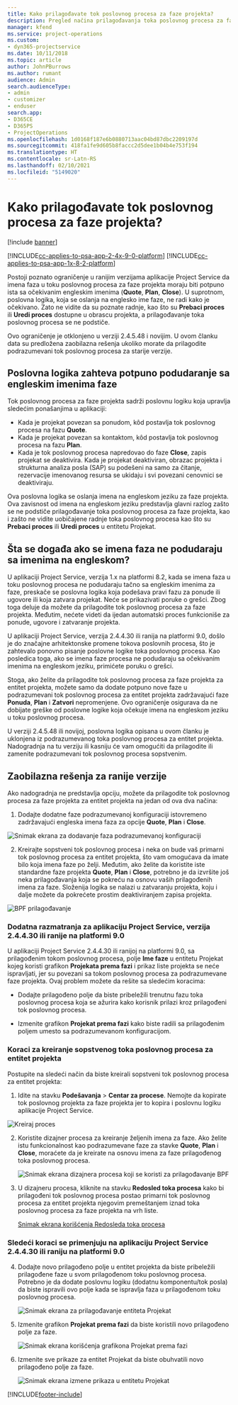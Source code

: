 ```yaml
---
title: Kako prilagođavate tok poslovnog procesa za faze projekta?
description: Pregled načina prilagođavanja toka poslovnog procesa za faze projekta.
manager: kfend
ms.service: project-operations
ms.custom:
- dyn365-projectservice
ms.date: 10/11/2018
ms.topic: article
author: JohnPBurrows
ms.author: rumant
audience: Admin
search.audienceType:
- admin
- customizer
- enduser
search.app:
- D365CE
- D365PS
- ProjectOperations
ms.openlocfilehash: 1d0168f187e6b0880713aac04bd87dbc2209197d
ms.sourcegitcommit: 418fa1fe9d605b8faccc2d5dee1b04b4e753f194
ms.translationtype: HT
ms.contentlocale: sr-Latn-RS
ms.lasthandoff: 02/10/2021
ms.locfileid: "5149020"
---
```

# <a name="how-do-i-customize-the-project-stages-business-process-flow"></a>Kako prilagođavate tok poslovnog procesa za faze projekta?

[!include [banner](../includes/psa-now-project-operations.md)]

[!INCLUDE[cc-applies-to-psa-app-2-4x-9-0-platform](../includes/cc-applies-to-psa-app-2-4x-9-0-platform.md)]
[!INCLUDE[cc-applies-to-psa-app-1x-8-2-platform](../includes/cc-applies-to-psa-app-1x-8-2-platform.md)]

Postoji poznato ograničenje u ranijim verzijama aplikacije Project Service da imena faza u toku poslovnog procesa za faze projekta moraju biti potpuno ista sa očekivanim engleskim imenima (**Quote**, **Plan**, **Close**). U suprotnom, poslovna logika, koja se oslanja na englesko ime faze, ne radi kako je očekivano. Zato ne vidite da su poznate radnje, kao što su **Prebaci proces** ili **Uredi proces** dostupne u obrascu projekta, a prilagođavanje toka poslovnog procesa se ne podstiče. 

Ovo ograničenje je otklonjeno u verziji 2.4.5.48 i novijim. U ovom članku data su predložena zaobilazna rešenja ukoliko morate da prilagodite podrazumevani tok poslovnog procesa za starije verzije.  

## <a name="business-logic-requires-an-exact-match-with-english-stage-names"></a>Poslovna logika zahteva potpuno podudaranje sa engleskim imenima faze

Tok poslovnog procesa za faze projekta sadrži poslovnu logiku koja upravlja sledećim ponašanjima u aplikaciji:
- Kada je projekat povezan sa ponudom, kôd postavlja tok poslovnog procesa na fazu **Quote**.
- Kada je projekat povezan sa kontaktom, kôd postavlja tok poslovnog procesa na fazu **Plan**.
- Kada je tok poslovnog procesa napredovao do faze **Close**, zapis projekat se deaktivira. Kada je projekat deaktiviran, obrazac projekta i strukturna analiza posla (SAP) su podešeni na samo za čitanje, rezervacije imenovanog resursa se ukidaju i svi povezani cenovnici se deaktiviraju.

Ova poslovna logika se oslanja imena na engleskom jeziku za faze projekta. Ova zavisnost od imena na engleskom jeziku predstavlja glavni razlog zašto se ne podstiče prilagođavanje toka poslovnog procesa za faze projekta, kao i zašto ne vidite uobičajene radnje toka poslovnog procesa kao što su **Prebaci proces** ili **Uredi proces** u entitetu Projekat.

## <a name="what-happens-if-the-stage-names-dont-match-the-english-names"></a>Šta se događa ako se imena faza ne podudaraju sa imenima na engleskom?

U aplikaciji Project Service, verzija 1.x na platformi 8.2, kada se imena faza u toku poslovnog procesa ne podudaraju tačno sa engleskim imenima za faze, preskače se poslovna logika koja podešava pravi fazu za ponude ili ugovore ili koja zatvara projekat. Neće se prikazivati poruke o grešci. Zbog toga deluje da možete da prilagodite tok poslovnog procesa za faze projekta. Međutim, nećete videti da ijedan automatski proces funkcioniše za ponude, ugovore i zatvaranje projekta.

U aplikaciji Project Service, verzija 2.4.4.30 ili ranija na platformi 9.0, došlo je do značajne arhitektonske promene tokova poslovnih procesa, što je zahtevalo ponovno pisanje poslovne logike toka poslovnog procesa. Kao posledica toga, ako se imena faze procesa ne podudaraju sa očekivanim imenima na engleskom jeziku, primićete poruku o grešci. 

Stoga, ako želite da prilagodite tok poslovnog procesa za faze projekta za entitet projekta, možete samo da dodate potpuno nove faze u podrazumevani tok poslovnog procesa za entitet projekta zadržavajući faze **Ponuda**, **Plan** i **Zatvori** nepromenjene. Ovo ograničenje osigurava da ne dobijate greške od poslovne logike koja očekuje imena na engleskom jeziku u toku poslovnog procesa.

U verziji 2.4.5.48 ili novijoj, poslovna logika opisana u ovom članku je uklonjena iz podrazumevanog toka poslovnog procesa za entitet projekta. Nadogradnja na tu verziju ili kasniju će vam omogućiti da prilagodite ili zamenite podrazumevani tok poslovnog procesa sopstvenim. 

## <a name="workarounds-for-earlier-versions"></a>Zaobilazna rešenja za ranije verzije

Ako nadogradnja ne predstavlja opciju, možete da prilagodite tok poslovnog procesa za faze projekta za entitet projekta na jedan od ova dva načina:

1. Dodajte dodatne faze podrazumevanoj konfiguraciji istovremeno zadržavajući engleska imena faza za opcije **Quote**, **Plan** i **Close**.


![Snimak ekrana za dodavanje faza podrazumevanoj konfiguraciji](media/FAQ-Customize-BPF-1.png)
 
2. Kreirajte sopstveni tok poslovnog procesa i neka on bude vaš primarni tok poslovnog procesa za entitet projekta, što vam omogućava da imate bilo koja imena faze po želji. Međutim, ako želite da koristite iste standardne faze projekta **Quote**, **Plan** i **Close**, potrebno je da izvršite još neka prilagođavanja koja se pokreću na osnovu vaših prilagođenih imena za faze. Složenija logika se nalazi u zatvaranju projekta, koju i dalje možete da pokrećete prostim deaktiviranjem zapisa projekta.

![BPF prilagođavanje](media/FAQ-Customize-BPF-2.png)

### <a name="additional-considerations-for-project-service-app-version-24430-or-earlier-on-platform-90"></a>Dodatna razmatranja za aplikaciju Project Service, verzija 2.4.4.30 ili ranije na platformi 9.0

U aplikaciji Project Service 2.4.4.30 ili ranijoj na platformi 9.0, sa prilagođenim tokom poslovnog procesa, polje **Ime faze** u entitetu Projekat kojeg koristi grafikon **Projekata prema fazi** i prikaz liste projekta se neće ispravljati, jer su povezani sa tokom poslovnog procesa za podrazumevane faze projekta. Ovaj problem možete da rešite sa sledećim koracima:

- Dodajte prilagođeno polje da biste pribeležili trenutnu fazu toka poslovnog procesa koja se ažurira kako korisnik prilazi kroz prilagođeni tok poslovnog procesa.

- Izmenite grafikon **Projekat prema fazi** kako biste radili sa prilagođenim poljem umesto sa podrazumevanom konfiguracijom.

### <a name="steps-to-create-your-own-business-process-flow-for-the-project-entity"></a>Koraci za kreiranje sopstvenog toka poslovnog procesa za entitet projekta

Postupite na sledeći način da biste kreirali sopstveni tok poslovnog procesa za entitet projekta:

1. Idite na stavku **Podešavanja** > **Centar za procese**. Nemojte da kopirate tok poslovnog projekta za faze projekta jer to kopira i poslovnu logiku aplikacije Project Service.

  ![Kreiraj proces](media/FAQ-Customize-BPF-3.png)

2. Koristite dizajner procesa za kreiranje željenih imena za faze. Ako želite istu funkcionalnost kao podrazumevane faze za stavke **Quote**, **Plan** i **Close**, moraćete da je kreirate na osnovu imena za faze prilagođenog toka poslovnog procesa.

   ![Snimak ekrana dizajnera procesa koji se koristi za prilagođavanje BPF](media/FAQ-Customize-BPF-4.png) 

3. U dizajneru procesa, kliknite na stavku **Redosled toka procesa** kako bi prilagođeni tok poslovnog procesa postao primarni tok poslovnog procesa za entitet projekta njegovim premeštanjem iznad toka poslovnog procesa za faze projekta na vrh liste.


   [Snimak ekrana korišćenja Redosleda toka procesa](media/FAQ-Customize-BPF-5-720.png)

### <a name="the-following-steps-apply-to-project-service-app-24430-or-earlier-on-the-90-platform"></a>Sledeći koraci se primenjuju na aplikaciju Project Service 2.4.4.30 ili raniju na platformi 9.0

4. Dodajte novo prilagođeno polje u entitet projekta da biste pribeležili prilagođene faze u svom prilagođenom toku poslovnog procesa. Potrebno je da dodate poslovnu logiku (dodatnu komponentu/tok posla) da biste ispravili ovo polje kada se ispravlja faza u prilagođenom toku poslovnog procesa.

   ![Snimak ekrana za prilagođavanje entiteta Projekat](media/FAQ-Customize-BPF-6-720.png)

5. Izmenite grafikon **Projekat prema fazi** da biste koristili novo prilagođeno polje za faze.

   ![Snimak ekrana korišćenja grafikona Projekat prema fazi](media/FAQ-Customize-BPF-7-720.png)

6. Izmenite sve prikaze za entitet Projekat da biste obuhvatili novo prilagođeno polje za faze.

   ![Snimak ekrana izmene prikaza u entitetu Projekat](media/FAQ-Customize-BPF-8-720.png)



[!INCLUDE[footer-include](../includes/footer-banner.md)]